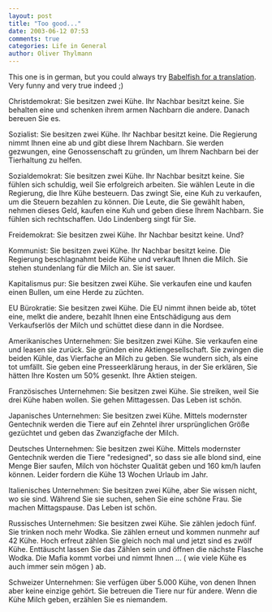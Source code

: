 ```yaml
---
layout: post
title: "Too good..."
date: 2003-06-12 07:53
comments: true
categories: Life in General
author: Oliver Thylmann
---
```



This one is in german, but you could always try [Babelfish for a translation](http://babelfish.altavista.com/). Very funny and very true indeed ;)





Christdemokrat:
Sie besitzen zwei Kühe. Ihr Nachbar besitzt keine. Sie behalten eine und
schenken ihrem armen Nachbarn die andere. Danach bereuen Sie es.

Sozialist:
Sie besitzen zwei Kühe. Ihr Nachbar besitzt keine. Die Regierung nimmt Ihnen
eine ab und gibt diese Ihrem Nachbarn. Sie werden gezwungen, eine
Genossenschaft zu gründen, um Ihrem Nachbarn bei der Tierhaltung zu helfen.

Sozialdemokrat:
Sie besitzen zwei Kühe. Ihr Nachbar besitzt keine. Sie fühlen sich schuldig,
weil Sie erfolgreich arbeiten. Sie wählen Leute in die Regierung, die Ihre
Kühe besteuern. Das zwingt Sie, eine Kuh zu verkaufen, um die Steuern
bezahlen zu können. Die Leute, die Sie gewählt haben, nehmen dieses Geld,
kaufen eine Kuh und geben diese Ihrem Nachbarn. Sie fühlen sich
rechtschaffen. Udo Lindenberg singt für Sie.

Freidemokrat:
Sie besitzen zwei Kühe. Ihr Nachbar besitzt keine. Und?

Kommunist:
Sie besitzen zwei Kühe. Ihr Nachbar besitzt keine. Die Regierung
beschlagnahmt beide Kühe und verkauft Ihnen die Milch. Sie stehen
stundenlang für die Milch an. Sie ist sauer.

Kapitalismus pur:
Sie besitzen zwei Kühe. Sie verkaufen eine und kaufen einen Bullen, um eine
Herde zu züchten.

EU Bürokratie:
Sie besitzen zwei Kühe. Die EU nimmt ihnen beide ab, tötet eine, melkt die
andere, bezahlt Ihnen eine Entschädigung aus dem Verkaufserlös der Milch und
schüttet diese dann in die Nordsee.

Amerikanisches Unternehmen:
Sie besitzen zwei Kühe. Sie verkaufen eine und leasen sie zurück. Sie
gründen eine Aktiengesellschaft. Sie zwingen die beiden Kühle, das Vierfache
an Milch zu geben. Sie wundern sich, als eine tot umfällt.
Sie geben eine Presseerklärung heraus, in der Sie erklären, Sie hätten Ihre
Kosten um 50% gesenkt. Ihre Aktien steigen.

Französisches Unternehmen:
Sie besitzen zwei Kühe. Sie streiken, weil Sie drei Kühe haben wollen. Sie
gehen Mittagessen. Das Leben ist schön.

Japanisches Unternehmen:
Sie besitzen zwei Kühe. Mittels modernster Gentechnik werden die Tiere auf
ein Zehntel ihrer ursprünglichen Größe gezüchtet und geben das Zwanzigfache
der Milch.

Deutsches Unternehmen:
Sie besitzen zwei Kühe. Mittels modernster Gentechnik werden die Tiere
&quot;redesigned&quot;, so dass sie alle blond sind, eine Menge Bier saufen, Milch von
höchster Qualität geben und 160 km/h laufen können. Leider fordern die Kühe
13 Wochen Urlaub im Jahr.

Italienisches Unternehmen:
Sie besitzen zwei Kühe, aber Sie wissen nicht, wo sie sind. Während Sie sie
suchen, sehen Sie eine schöne Frau. Sie machen Mittagspause. Das Leben ist
schön.

Russisches Unternehmen:
Sie besitzen zwei Kühe. Sie zählen jedoch fünf. Sie trinken noch mehr Wodka.
Sie zählen erneut und kommen nunmehr auf 42 Kühe. Hoch erfreut zählen Sie
gleich noch mal und jetzt sind es zwölf Kühe. Enttäuscht lassen Sie das
Zählen sein und öffnen die nächste Flasche Wodka. Die Mafia kommt vorbei und
nimmt Ihnen ... ( wie viele Kühe es auch immer sein mögen ) ab.

Schweizer Unternehmen:
Sie verfügen über 5.000 Kühe, von denen Ihnen aber keine einzige gehört.
Sie betreuen die Tiere nur für andere. Wenn die Kühe Milch geben, erzählen
Sie es niemandem.


